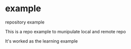 # example
repository example

This is a repo example to munipulate local and remote repo

It's worked as the learning example

